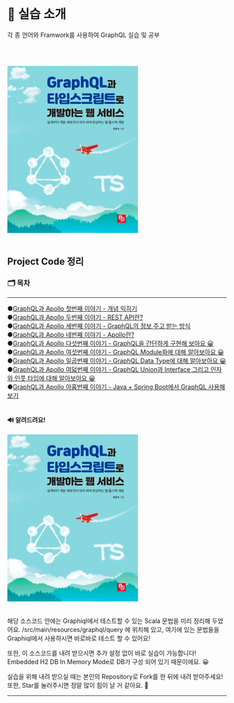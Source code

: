# 🚀 실습 소개

각 종 언어와 Framwork를 사용하여 GraphQL 실습 및 공부

<br><br>

[![img.png](img.png)](https://link.coupang.com/a/bglCvF) <br><br>

## Project Code 정리

### 🗂 목차

---
●[GraphQL과 Apollo 첫번째 이야기 - 개념 익히기](https://junyharang.tistory.com/509)
<br>
●[GraphQL과 Apollo 두번째 이야기 - REST API란?](https://junyharang.tistory.com/457)
<br>
●[GraphQL과 Apollo 세번째 이야기 - GraphQL의 정보 주고 받는 방식](https://junyharang.tistory.com/511)
<br>
●[GraphQL과 Apollo 네번째 이야기 - Apollo란?](https://junyharang.tistory.com/512)
<br>
●[GraphQL과 Apollo 다섯번째 이야기 - GraphQL을 간단하게 구현해 보아요 😀](https://junyharang.tistory.com/513)
<br>
●[GraphQL과 Apollo 여섯번째 이야기 - GraphQL Module화에 대해 알아보아요 😀](https://junyharang.tistory.com/514)
<br>
●[GraphQL과 Apollo 일곱번째 이야기 - GraphQL Data Type에 대해 알아보아요 😀](https://junyharang.tistory.com/515)
<br>
●[GraphQL과 Apollo 여덟번째 이야기 - GraphQL Union과 Interface 그리고 인자와 인풋 타입에 대해 알아보아요 😀](https://junyharang.tistory.com/516)
<br>
●[GraphQL과 Apollo 아홉번째 이야기 - Java + Spring Boot에서 GraphQL 사용해 보기](https://junyharang.tistory.com/517)
<br><br>

#### 🔊 알려드려요!

[![img.png](img.png)](https://link.coupang.com/a/bglCvF) <br><br>

해당 소스코드 안에는 Graphiql에서 테스트할 수 있는 Scala 문법을 미리 정리해 두었어요.
/src/main/resources/graphql/query 에 위치해 있고, 여기에 있는 문법들을 Graphiql에서 사용하시면 바로바로 테스트 할 수 있어요!

또한, 이 소스코드를 내려 받으시면 추가 설정 없이 바로 실습이 가능합니다!
Embedded H2 DB In Memory Mode로 DB가 구성 되어 있기 때문이에요. 😀

실습을 위해 내려 받으실 때는 본인의 Repository로 Fork를 한 뒤에 내려 받아주세요!
또한, Star를 눌러주시면 정말 많이 힘이 날 거 같아요. 🤭

---
